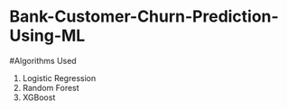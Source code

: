 # Bank-Customer-Churn-Prediction-Using-ML

#Algorithms Used

1. Logistic Regression
2. Random Forest
3. XGBoost
